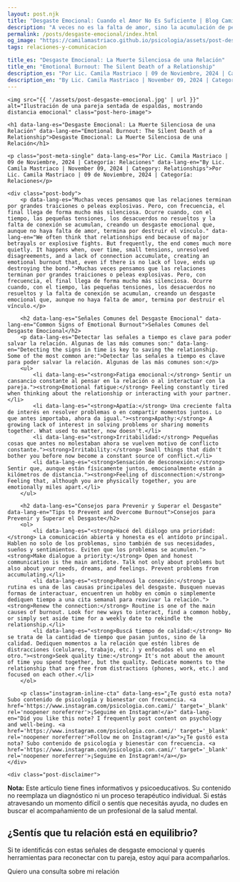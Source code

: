 ```yaml
---
layout: post.njk
title: "Desgaste Emocional: Cuando el Amor No Es Suficiente | Blog Camila Mastriaco"
description: "A veces no es la falta de amor, sino la acumulación de pequeñas tensiones lo que daña una relación. Aprendé a identificar y a combatir el desgaste emocional."
permalink: /posts/desgaste-emocional/index.html
og_image: "https://camilamastriaco.github.io/psicologia/assets/post-desgaste-emocional.jpg"
tags: relaciones-y-comunicacion

title_es: "Desgaste Emocional: La Muerte Silenciosa de una Relación"
title_en: "Emotional Burnout: The Silent Death of a Relationship"
description_es: "Por Lic. Camila Mastriaco | 09 de Noviembre, 2024 | Categoría: Relaciones"
description_en: "By Lic. Camila Mastriaco | November 09, 2024 | Category: Relationships"
---
```





    <img src="{{ '/assets/post-desgaste-emocional.jpg' | url }}" alt="Ilustración de una pareja sentada de espaldas, mostrando distancia emocional" class="post-hero-image">
    
    <h1 data-lang-es="Desgaste Emocional: La Muerte Silenciosa de una Relación" data-lang-en="Emotional Burnout: The Silent Death of a Relationship">Desgaste Emocional: La Muerte Silenciosa de una Relación</h1>
<div id="share-buttons-container"></div>

    <p class="post-meta-single" data-lang-es="Por Lic. Camila Mastriaco | 09 de Noviembre, 2024 | Categoría: Relaciones" data-lang-en="By Lic. Camila Mastriaco | November 09, 2024 | Category: Relationships">Por Lic. Camila Mastriaco | 09 de Noviembre, 2024 | Categoría: Relaciones</p>
    
    <div class="post-body">
        <p data-lang-es="Muchas veces pensamos que las relaciones terminan por grandes traiciones o peleas explosivas. Pero, con frecuencia, el final llega de forma mucho más silenciosa. Ocurre cuando, con el tiempo, las pequeñas tensiones, los desacuerdos no resueltos y la falta de conexión se acumulan, creando un desgaste emocional que, aunque no haya falta de amor, termina por destruir el vínculo." data-lang-en="We often think that relationships end because of major betrayals or explosive fights. But frequently, the end comes much more quietly. It happens when, over time, small tensions, unresolved disagreements, and a lack of connection accumulate, creating an emotional burnout that, even if there is no lack of love, ends up destroying the bond.">Muchas veces pensamos que las relaciones terminan por grandes traiciones o peleas explosivas. Pero, con frecuencia, el final llega de forma mucho más silenciosa. Ocurre cuando, con el tiempo, las pequeñas tensiones, los desacuerdos no resueltos y la falta de conexión se acumulan, creando un desgaste emocional que, aunque no haya falta de amor, termina por destruir el vínculo.</p>

        <h2 data-lang-es="Señales Comunes del Desgaste Emocional" data-lang-en="Common Signs of Emotional Burnout">Señales Comunes del Desgaste Emocional</h2>
        <p data-lang-es="Detectar las señales a tiempo es clave para poder salvar la relación. Algunas de las más comunes son:" data-lang-en="Detecting the signs in time is key to saving the relationship. Some of the most common are:">Detectar las señales a tiempo es clave para poder salvar la relación. Algunas de las más comunes son:</p>
        <ul>
            <li data-lang-es="<strong>Fatiga emocional:</strong> Sentir un cansancio constante al pensar en la relación o al interactuar con la pareja."><strong>Emotional fatigue:</strong> Feeling constantly tired when thinking about the relationship or interacting with your partner.</li>
            <li data-lang-es="<strong>Apatía:</strong> Una creciente falta de interés en resolver problemas o en compartir momentos juntos. Lo que antes importaba, ahora da igual."><strong>Apathy:</strong> A growing lack of interest in solving problems or sharing moments together. What used to matter, now doesn't.</li>
            <li data-lang-es="<strong>Irritabilidad:</strong> Pequeñas cosas que antes no molestaban ahora se vuelven motivo de conflicto constante."><strong>Irritability:</strong> Small things that didn't bother you before now become a constant source of conflict.</li>
            <li data-lang-es="<strong>Sensación de desconexión:</strong> Sentir que, aunque están físicamente juntos, emocionalmente están a kilómetros de distancia."><strong>Feeling of disconnection:</strong> Feeling that, although you are physically together, you are emotionally miles apart.</li>
        </ul>

        <h2 data-lang-es="Consejos para Prevenir y Superar el Desgaste" data-lang-en="Tips to Prevent and Overcome Burnout">Consejos para Prevenir y Superar el Desgaste</h2>
        <ol>
            <li data-lang-es="<strong>Hacé del diálogo una prioridad:</strong> La comunicación abierta y honesta es el antídoto principal. Hablen no solo de los problemas, sino también de sus necesidades, sueños y sentimientos. Eviten que los problemas se acumulen."><strong>Make dialogue a priority:</strong> Open and honest communication is the main antidote. Talk not only about problems but also about your needs, dreams, and feelings. Prevent problems from accumulating.</li>
            <li data-lang-es="<strong>Renová la conexión:</strong> La rutina es una de las causas principales del desgaste. Busquen nuevas formas de interactuar, encuentren un hobby en común o simplemente dediquen tiempo a una cita semanal para reavivar la relación."><strong>Renew the connection:</strong> Routine is one of the main causes of burnout. Look for new ways to interact, find a common hobby, or simply set aside time for a weekly date to rekindle the relationship.</li>
            <li data-lang-es="<strong>Buscá tiempo de calidad:</strong> No se trata de la cantidad de tiempo que pasan juntos, sino de la calidad. Dediquen momentos a la relación que estén libres de distracciones (celulares, trabajo, etc.) y enfocados el uno en el otro."><strong>Seek quality time:</strong> It's not about the amount of time you spend together, but the quality. Dedicate moments to the relationship that are free from distractions (phones, work, etc.) and focused on each other.</li>
        </ol>
        
        <p class="instagram-inline-cta" data-lang-es="¿Te gustó esta nota? Subo contenido de psicología y bienestar con frecuencia. <a href='https://www.instagram.com/psicologia.con.cami/' target='_blank' rel='noopener noreferrer'>¡Seguime en Instagram!</a>" data-lang-en="Did you like this note? I frequently post content on psychology and well-being. <a href='https://www.instagram.com/psicologia.con.cami/' target='_blank' rel='noopener noreferrer'>Follow me on Instagram!</a>">¿Te gustó esta nota? Subo contenido de psicología y bienestar con frecuencia. <a href='https://www.instagram.com/psicologia.con.cami/' target='_blank' rel='noopener noreferrer'>¡Seguime en Instagram!</a></p>
    </div>
    
    <div class="post-disclaimer">
<p data-lang-es="<strong>Nota:</strong> Este artículo tiene fines informativos y psicoeducativos. Su contenido no reemplaza un diagnóstico ni un proceso terapéutico individual. Si estás atravesando un momento difícil o sentís que necesitás ayuda, no dudes en buscar el acompañamiento de un profesional de la salud mental." data-lang-en="<strong>Disclaimer:</strong> This article is for informational and psychoeducational purposes only. It is not a substitute for a professional diagnosis or an individual therapeutic process. If you are going through a difficult time or feel you need help, do not hesitate to seek support from a mental health professional.">
<strong>Nota:</strong> Este artículo tiene fines informativos y psicoeducativos. Su contenido no reemplaza un diagnóstico ni un proceso terapéutico individual. Si estás atravesando un momento difícil o sentís que necesitás ayuda, no dudes en buscar el acompañamiento de un profesional de la salud mental.
</p>
</div>

<section id="cta-post" class="animate-on-scroll">
        <h2 data-lang-es="¿Sentís que tu relación está en equilibrio?" data-lang-en="Do you feel your relationship is in balance?">¿Sentís que tu relación está en equilibrio?</h2>
        <p data-lang-es="Si te identificás con estas señales de desgaste emocional y querés herramientas para reconectar con tu pareja, estoy aquí para acompañarlos." data-lang-en="If you identify with these signs of emotional burnout and want tools to reconnect with your partner, I'm here to support you.">Si te identificás con estas señales de desgaste emocional y querés herramientas para reconectar con tu pareja, estoy aquí para acompañarlos.</p>
        <a 
            class="btn whatsapp-trigger" 
            data-location="post_desgaste_cta" 
            target="_blank" 
            rel="noopener noreferrer" 
            data-lang-es="Quiero una consulta sobre mi relación" 
            data-lang-en="I want a consultation about my relationship" 
            data-whatsapp-es="Hola Camila, leí tu nota sobre el desgaste emocional y quisiera consultarte sobre las sesiones." 
            data-whatsapp-en="Hi Camila, I read your note about emotional burnout and would like to ask about the sessions." 
        >Quiero una consulta sobre mi relación</a>
    </section>